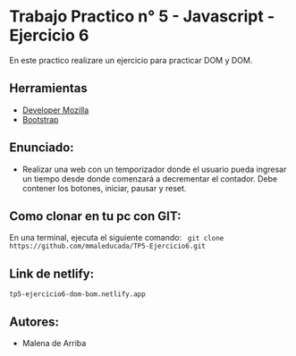 # Trabajo Practico n° 5 - Javascript - Ejercicio 6

En este practico realizare un ejercicio para practicar DOM y DOM.

## Herramientas
- [Developer Mozilla](https://developer.mozilla.org/es/)
- [Bootstrap](https://getbootstrap.com/)

## Enunciado:

- Realizar una web con un temporizador donde el usuario pueda ingresar un tiempo desde donde comenzará a decrementar el contador. Debe contener los botones, iniciar, pausar y reset. 


## Como clonar en tu pc con GIT:

En una terminal, ejecuta el siguiente comando:
``` git clone https://github.com/mmaleducada/TP5-Ejercicio6.git```

## Link de netlify: 

``` tp5-ejercicio6-dom-bom.netlify.app ``` 

## Autores:
- Malena de Arriba